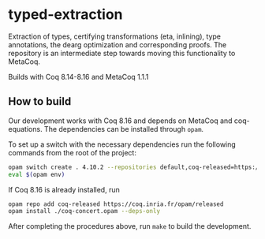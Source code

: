 # typed-extraction

Extraction of types, certifying transformations (eta, inlining), type annotations, the dearg optimization and corresponding proofs.
The repository is an intermediate step towards moving this functionality to MetaCoq.

Builds with Coq 8.14-8.16 and MetaCoq 1.1.1

## How to build

Our development works with Coq 8.16 and depends on MetaCoq and coq-equations.
The dependencies can be installed through `opam`.

To set up a switch with the necessary dependencies run the following commands from the root of the project:

```bash
opam switch create . 4.10.2 --repositories default,coq-released=https://coq.inria.fr/opam/released --deps-only
eval $(opam env)
```

If Coq 8.16 is already installed, run

```bash
opam repo add coq-released https://coq.inria.fr/opam/released
opam install ./coq-concert.opam --deps-only
```

After completing the procedures above, run `make` to build the development.
